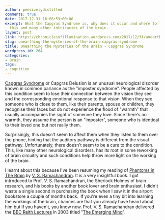 ```yaml
---
author: pensivelydistilled
comments: true
date: 2017-12-31 16:08:53+00:00
excerpt: What the Capgras Syndrome is, why does it occur and where to learn more about
  this and many other intricacies of the brain.
layout: post
link: https://chroniclesofillumination.wordpress.com/2017/12/31/unearthing-the-mysteries-of-the-brain-capgras-syndrome/
slug: unearthing-the-mysteries-of-the-brain-capgras-syndrome
title: Unearthing the Mysteries of the Brain - Capgras Syndrome
wordpress_id: 264
categories:
- Brain
tags:
- cognition
---
```


[Capgras Syndrome](https://en.wikipedia.org/wiki/Capgras_delusion) or Capgras Delusion is an unusual neurological disorder known in common parlance as the "imposter syndrome". People affected by this condition seem to lose their connection between the vision they see and the corresponding emotional response to that vision. When they see someone who is close to them, like their parents, spouse or children, they recognise their faces but do not experience the flood of "warmth" that usually accompanies the sight of someone they love. Since there's no warmth, they assume the person is an "imposter", someone who is identical to their loved one but not really them.

Surprisingly, this doesn't seem to affect them when they listen to them over the phone, hinting that the auditory pathway is different from the visual pathway. Unfortunately, there doesn't seem to be a cure to the condition. This, like many other neurological disorders, has its root in some reworking of brain circuitry and such conditions help throw more light on the working of the brain.

I learnt about this because I've been resuming my reading of [Phantoms in The Brain](https://en.wikipedia.org/wiki/Phantoms_in_the_Brain) by [V. S. Ramachandran](https://en.wikipedia.org/wiki/Vilayanur_S._Ramachandran). It is a very insightful book. I got introduced to Prof. V. S. Ramachandran, the Sherlock Holmes of brain research, and his books by another book lover and brain enthusiast. I didn't waste a single second in purchasing the book when I saw it in the airport bookstore a couple of months back.  If you're even a tiny bit into learning the workings of the brain, chances are that you already have heard about him but if you haven't, you know now. Prof. V. S. Ramachandran delivered the [BBC Reith Lectures](https://en.wikipedia.org/wiki/Reith_Lectures) in 2003 titled "[The Emerging Mind](http://www.bbc.co.uk/radio4/reith2003/)".
